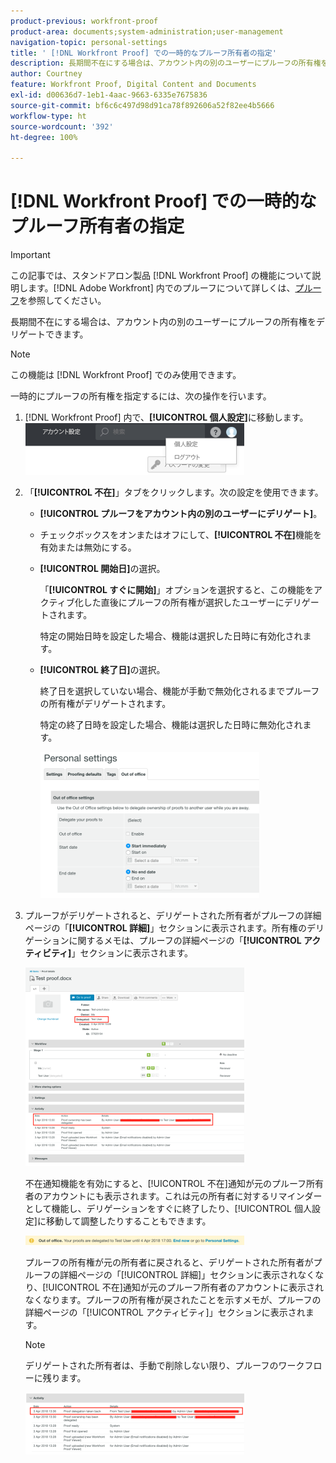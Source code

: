 ```yaml
---
product-previous: workfront-proof
product-area: documents;system-administration;user-management
navigation-topic: personal-settings
title: ' [!DNL Workfront Proof] での一時的なプルーフ所有者の指定'
description: 長期間不在にする場合は、アカウント内の別のユーザーにプルーフの所有権をデリゲートできます。
author: Courtney
feature: Workfront Proof, Digital Content and Documents
exl-id: d00636d7-1eb1-4aac-9663-6335e7675836
source-git-commit: bf6c6c497d98d91ca78f892606a52f82ee4b5666
workflow-type: ht
source-wordcount: '392'
ht-degree: 100%

---
```


# [!DNL Workfront Proof] での一時的なプルーフ所有者の指定

>[!IMPORTANT]
>
>この記事では、スタンドアロン製品 [!DNL Workfront Proof] の機能について説明します。[!DNL Adobe Workfront] 内でのプルーフについて詳しくは、[プルーフ](../../../review-and-approve-work/proofing/proofing.md)を参照してください。

長期間不在にする場合は、アカウント内の別のユーザーにプルーフの所有権をデリゲートできます。

>[!NOTE]
>
>この機能は [!DNL Workfront Proof] でのみ使用できます。

一時的にプルーフの所有権を指定するには、次の操作を行います。

1. [!DNL Workfront Proof] 内で、**[!UICONTROL 個人設定]**&#x200B;に移動します。\
   ![personal-settings.png](assets/personal-settings-350x83.png)

1. 「**[!UICONTROL 不在]**」タブをクリックします。次の設定を使用できます。

   * **[!UICONTROL プルーフをアカウント内の別のユーザーにデリゲート]**。
   * チェックボックスをオンまたはオフにして、**[!UICONTROL 不在]**&#x200B;機能を有効または無効にする。
   * **[!UICONTROL 開始日]**&#x200B;の選択。

     「**[!UICONTROL すぐに開始]**」オプションを選択すると、この機能をアクティブ化した直後にプルーフの所有権が選択したユーザーにデリゲートされます。

     特定の開始日時を設定した場合、機能は選択した日時に有効化されます。

   * **[!UICONTROL 終了日]**&#x200B;の選択。

     終了日を選択していない場合、機能が手動で無効化されるまでプルーフの所有権がデリゲートされます。

     特定の終了日時を設定した場合、機能は選択した日時に無効化されます。

     ![out-of-office-options.png](assets/out-of-office-options-350x234.png)

1. プルーフがデリゲートされると、デリゲートされた所有者がプルーフの詳細ページの「**[!UICONTROL 詳細]**」セクションに表示されます。所有権のデリゲーションに関するメモは、プルーフの詳細ページの「**[!UICONTROL アクティビティ]**」セクションに表示されます。

   ![activity-section-delegated.png](assets/activity-section-delegated-350x318.png)

   不在通知機能を有効にすると、[!UICONTROL 不在]通知が元のプルーフ所有者のアカウントにも表示されます。これは元の所有者に対するリマインダーとして機能し、デリゲーションをすぐに終了したり、[!UICONTROL 個人設定]に移動して調整したりすることもできます。

   ![notification-on-account.png](assets/notification-on-account-350x15.png)

   プルーフの所有権が元の所有者に戻されると、デリゲートされた所有者がプルーフの詳細ページの「[!UICONTROL 詳細]」セクションに表示されなくなり、[!UICONTROL 不在]通知が元のプルーフ所有者のアカウントに表示されなくなります。プルーフの所有権が戻されたことを示すメモが、プルーフの詳細ページの「[!UICONTROL アクティビティ]」セクションに表示されます。

   >[!NOTE]
   >
   >デリゲートされた所有者は、手動で削除しない限り、プルーフのワークフローに残ります。

   ![[!UICONTROL activity-section-taken-back].png](assets/activity-section-taken-back-350x99.png)

